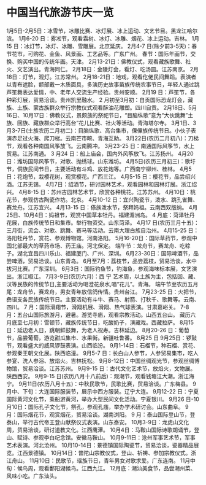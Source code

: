 # 中国当代旅游节庆一览  

1月5日-2月5日：冰雪节，冰雕比赛、冰灯展、冰上运动、文艺节目。黑龙江哈尔滨。
1月6-20 日：雾凇节，观看霜树、冰灯、冰雕、烟花、冰上运动。吉林。
1月15 日：冰灯节，冰灯、冰雕、雪雕展。北京延庆。
2月4-7 日(除夕前3-5天)：春节花市，可购花、金鱼、风景画、工艺品等。广东广州。
春节：国际年画节，交换、购买中国的传统年画。天津。
2月13-21日：佛教仪式，观看藏族歌舞、社火、文艺演出。青海同仁。
2月18日：金陵灯会，看灯、吃汤圆。江苏南京。
2月18日：灯节，观灯。江苏常州。
2月18-21日：地戏，观看仡佬民间舞蹈。表演者以青布遮脸，额部戴一木质面具，多演历史故事苗族传统农事节日，年轻人通过跳芦笙舞表达爱情，中、老年人交流生产经验。贵州安顺。
2月19 日：芦笙节，各种彩灯展，贸易洽谈。贵州凯里融水。
2 月初至3月初：自贡国际恐龙灯会，藏族、土族、蒙古族群众举行宗教仪式观看酥油花雕塑。四川自贡。
2月18日、5月16日、10月17日：佛教仪式，景颇族的祭祀节日，“目脑纵歌”意为“大伙跳舞”土族、回族、藏族群众举行高台“花儿比赛、社火等活动。青海塔尔寺。
3月1日、3月3-7日(土族农历二月初二)：目脑纵歌、高台集市，傈僳族传统节日。小伙子表演赤足过火海、爬刀梯。云南芒市畹、青海互助。
3月22日(农历二月初八)：刀梯节，观看各种南国风筝放飞。云南腾冲。
3月23-25 日：南通国际风筝节，水上贸易。江苏南通。
3 月24 日：船上庙会，国内外风筝放飞。江苏扬州。
4月20日：潍坊国际风筝节，对歌、抛绣球。山东潍坊。
4月5日(农历三月初三)：歌圩节，侗族民间节日，主要活动有斗鸡、放花炮等。广西南宁柳州、桂林。
4月5日：花炮节，栽樱花树，观赏樱花。广西三江。
4月5-15 日：樱花节，品尝绍兴酒。江苏无锡。
4月7日：绍酒节，研讨园林艺术，观看园林和园林灯展。浙江绍兴。
4月8-15 日：苏州古园林艺术节，欣赏各种桃花。江苏苏州。
4月10日：桃花节，参观仿古陶瓷作坊。北京。
4月10-12 日：宜兴陶瓷节，泼水、跳孔雀舞、赛龙舟。江苏宜兴。
4月13-15 日：傣族泼水节，祭拜妈祖。云南西双版纳。
4月25日、10月4日：妈祖节，观赏中国草本牡丹。福建湄洲岛。
4 月底：菏泽牡丹花展，白族传统节日和集市。举行物资交。山东菏泽。
4月17 日(农历三月十五)：三月街，流会、对歌、跳舞、赛马等活动。云南大理白族自治州。
4月15-25 日：洛阳牡丹节，赏花、参观博物馆。河南洛阳。
5月16-20日：国际草药节，参观中国北部最大的草药市场、药王庙。河北保定。
端午节：龙舟节，赛龙舟、吃粽子。湖北宜昌四川乐山、福建厦门、广州、深圳。
6月23-30日：国际啤酒节，品尝啤酒，贸易洽谈。山东青岛。
6月至7月：荔枝节，品尝荔枝，贸易洽谈，水中拔河比赛。广东深圳。
6月3日：国际钓鱼节，钓海鱼，参观海味标本展，文艺演出。浙江椒江。
7月3-9日(农历六月)：西 宁 艺术周，以土族为主，包括回、藏、汉等民族的传统节日,主要活动为喝澄花泉水,唱“花儿”。青海。
端午节至农历五月尾：龙舟节，赛龙舟，男女青年放信鸽传情。贵州台江。
7月23-25 日：火把节，彝语支各民族传统节日。主要活动有斗牛、赛马、射箭、打秋千、歌舞等。云南、四川。
7 月：国际滑翔节，滑翔机展、滑翔、热气球表演。甘肃嘉峪关。
7-8 月：五台山国际旅游月，避暑。游览寺庙，观看宗教活动。山西五台山。
藏历六月底至七月初：雪顿节，藏族传统节日，吃酸奶子，演藏戏。西藏拉萨。
8月15 日：延边老人日，跳朝鲜鼓舞，为老人祝寿。吉林延边。
8月20-26 日：葡萄节，品尝葡萄，游览甜瓜集市、水果街。新疆吐鲁番。
8月25 日 9月25日：锣鼓节，观看盛大的威风锣鼓表演。山西临汾。
9月1-14日：石榴节，种石榴、赏花、参观秦王朝文化展。陕西临潼。
9月5-7 日：长白山人参节，人参贸易集市，吃人参宴、洗人参浴、放焰火。吉林抚松。
9月8-12日：中国丝绸观光节，参观丝绸博物馆，贸易洽谈。江苏苏州。
9月9-15 日：古代文化艺术节，放焰火，文物展。陕西西安。
9月9-15 日(农历八月十八前后)：观潮节，观看钱塘江大潮。浙江海宁。
9月11日(农历八月十五)：中秋民歌节，民歌比赛，贸易洽谈。广东梅县。
9 月中、下旬：大连国际服装节，展示中西方服装。辽宁大连。
9月12-22 日：宁夏国际黄河文化节，乘船游黄河，举办大型民间文化活动。宁夏银川。
9月26 日-10月10日：国际孔子文化节，祭孔，参观孔庙，举办学术研讨会。山东曲阜。
9 月：国际烟花节，观赏烟花，贸易洽谈。湖南浏阳。
9 月：泰山国际登山节，登泰山，举行古代帝王登山献祭仪式表演。山东泰安。
10月3-9日：龙虎山文化周，贸易洽谈，研讨道教文化。江西鹰潭。
10月4日：马鞍山国际诗歌朗诵节，登山、赋诗、参观李白纪念馆。安徽马鞍山。
10月9-11日：沧州军事艺术节，军事艺术表演。河北沧州。
10月10-14日：景德镇国际陶瓷节，贸易洽谈，瓷器精品展览。江西景德镇。
10月14日：普陀山宗教仪式，登山、祈祷、参加宗教仪式。浙江舟山。
11月10日：民歌节，瑶族节日，青年男女对歌求爱。广东连南。
11月中旬：候鸟周，观看鄱阳湖候鸟。江西九江。
12月底：潮汕美食节，品尝潮州菜、风味小吃。广东汕头。


